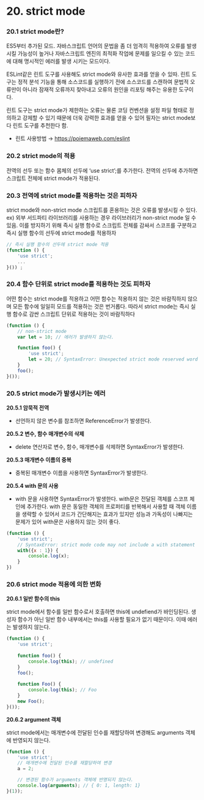 # 20. strict mode

### 20.1 strict mode란?

ES5부터 추가된 모드. 자바스크립트 언어의 문법을 좀 더 엄격히 적용하여 오류를 발생시킬 가능성이 높거나 자바스크립트 엔진의 최적화 작업에 문제를 일으킬 수 있는 코드에 대해 명시적인 에러를 발생 시키는 모드이다.

ESLint같은 린트 도구를 사용해도 strict mode와 유사한 효과를 얻을 수 있따. 린트 도구는 정적 분석 기능을 통해 소스코드를 실행하기 전에 소스코드를 스캔하여 문법적 오류만이 아니라 잠재적 오류까지 찾아내고 오류의 원인을 리포팅 해주는 유용한 도구이다.

린트 도구는 strict mode가 제한하는 오류는 물론 코딩 컨벤션을 설정 파일 형태로 정의하고 강제할 수 있기 때문에 더욱 강력한 효과를 얻을 수 있어 필자는 strict mode보다 린트 도구를 추천한다 함.

- 린트 사용방법 → https://poiemaweb.com/eslint

### 20.2 strict mode의 적용

전역의 선두 또는 함수 몸체의 선두에 ‘use strict’;를 추가한다. 전역의 선두에 추가하면 스크립트 전체에 strict mode가 적용된다.

### 20.3 전역에 strict mode를 적용하는 것은 피하자

strict mode와 non-strict mode 스크립트를 혼용하는 것은 오류를 발생시킬 수 있다. ex) 외부 서드파티 라이브러리를 사용하는 경우 라이브러리가 non-strict mode 일 수 있음. 이를 방지하기 위해 즉시 실행 함수로 스크립트 전체를 감싸서 스코프를 구분하고 즉시 실행 함수의 선두에 strict mode를 적용하자

```jsx
// 즉시 실행 함수의 선두에 strict mode 적용
(function () {
	'use strict';
	...
}()) ;
```

### 20.4 함수 단위로 strict mode를 적용하는 것도 피하자

어떤 함수는 strict mode를 적용하고 어떤 함수는 적용하지 않는 것은 바람직하지 않으며 모든 함수에 일일히 모드를 적용하는 것은 번거롭다. 따라서 strict mode는 즉시 실행 함수로 감싼 스크립트 단위로 적용하는 것이 바람직하다

```jsx
(function () {
	// non-strict mode
	var let = 10; // 에러가 발생하지 않는다.

	function foo() {
		'use strict';
		let = 20; // SyntaxError: Unexpected strict mode reserved word
	}
	foo();
}());
```

### 20.5 strict mode가 발생시키는 에러

**20.5.1 암묵적 전역**

- 선언하지 않은 변수를 참조하면 ReferenceError가 발생한다.

**20.5.2 변수, 함수 매개변수의 삭제**

- delete 연산자로 변수, 함수, 매개변수를 삭제하면 SyntaxError가 발생한다.

**20.5.3 매개변수 이름의 중복**

- 중복된 매개변수 이름을 사용하면 SyntaxError가 발생한다.

**20.5.4 with 문의 사용**

- with 문을 사용하면 SyntaxError가 발생한다. with문은 전달된 객체를 스코프 체인에 추가한다. with 문은 동일한 객체의 프로퍼티를 반복해서 사용할 때 객체 이름을 생략할 수 있어서 코드가 간단해지는 효과가 있지만 성능과 가독성이 나빠지는 문제가 있어 with문은 사용하지 않는 것이 좋다.

```jsx
(function () {
	'use strict';
	// SyntaxError: strict mode code may not include a with statement
	with({x : 1}) {
		console.log(x);
	}
})
```

### 20.6 strict mode 적용에 의한 변화

**20.6.1 일반 함수의 this**

strict mode에서 함수를 일반 함수로서 호출하면 this에 undefiend가 바인딩된다. 생성자 함수가 아닌 일반 함수 내부에서는 this를 사용할 필요가 없기 때문이다. 이때 에러는 발생하지 않는다.

```jsx
(function () {
	'use strict';
	
	function foo() {
		console.log(this); // undefined
	}
	foo();
	
	function Foo() {
		console.log(this); // Foo
	}
	new Foo();
}());
```

**20.6.2 argument 객체**

strict mode에서는 매개변수에 전달된 인수를 재할당하여 변경해도 arguments 객체에 반영되지 않는다.

```jsx
(function () {
	'use strict';
	// 매개변수에 전달된 인수를 재할당하여 변경
	a = 2;

	// 변경된 함수가 arguments 객체에 반영되지 않는다.
	console.log(arguments); // { 0: 1, length: 1}
}(1));
```